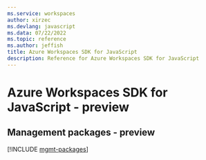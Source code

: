 ```yaml
---
ms.service: workspaces
author: xirzec
ms.devlang: javascript
ms.data: 07/22/2022
ms.topic: reference
ms.author: jeffish
title: Azure Workspaces SDK for JavaScript
description: Reference for Azure Workspaces SDK for JavaScript
---
```

# Azure Workspaces SDK for JavaScript - preview

## Management packages - preview
[!INCLUDE [mgmt-packages](workspaces-mgmt-index.md)]
